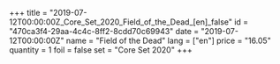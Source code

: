 +++
title = "2019-07-12T00:00:00Z_Core_Set_2020_Field_of_the_Dead_[en]_false"
id = "470ca3f4-29aa-4c4c-8ff2-8cdd70c69943"
date = "2019-07-12T00:00:00Z"
name = "Field of the Dead"
lang = ["en"]
price = "16.05"
quantity = 1
foil = false
set = "Core Set 2020"
+++
